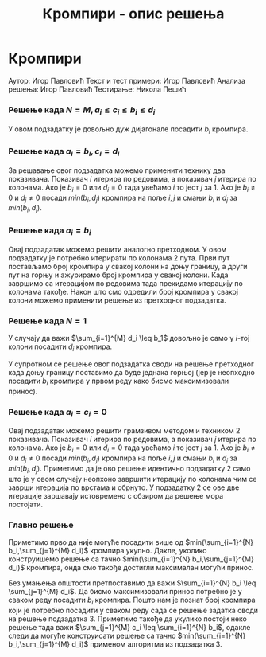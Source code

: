 ﻿---
title: Кромпири - опис решења
---

# Кромпири

Аутор: Игор Павловић
Текст и тест примери: Игор Павловић
Анализа решења: Игор Павловић
Тестирање: Никола Пешић

### Решење када $N=M, a_i \leq c_i \leq b_i \leq d_i$

У овом подзадатку је довољно дуж дијагонале посадити $b_i$ кромпира.

### Решење када $a_i = b_i, c_i = d_i$

За решавање овог подзадатка можемо применити технику два показивача. Показивач $i$ итерира по редовима, а показивач $j$ итерира по колонама.
Ако је $b_i=0$ или $d_i=0$ тада увећамо $i$ то јест $j$ за 1. Ако је $b_i \neq 0$ и $d_j \neq 0$ посади $min(b_i,d_j)$ кромпира на поље $i, j$ и смањи $b_i$ и $d_j$ за $min(b_i,d_j)$.

### Решење када $a_i = b_i$

Овај подзадатак можемо решити аналогно претходном. У овом подзадатку је потребно итерирати по колонама 2 пута. Први пут постављамо број кромпира у свакој колони на доњу границу, а други пут на горњу и ажурирамо број кромпира у свакој колони. Када завршимо са итерацијом по редовима тада прекидамо итерацију по колонама такође. Након што смо одредили број кромпира у свакој колони можемо применити решење из претходног подзадатка.

### Решење када $N = 1$

У случају да важи $\sum_{i=1}^{M} d_i \leq b_1$ довољно је само у $i$-тој колони посадити $d_i$ кромпира.

У супротном се решење овог подзадатка своди на решење претходног када доњу границу поставимо да буде једнака горњој (јер је неопходно посадити $b_i$ кромпира у првом реду како бисмо максимизовали принос).

### Решење када $a_i = c_i = 0$

Овај подзадатак можемо решити грамзивом методом и техником 2 показивача. Показивач $i$ итерира по редовима, а показивач $j$ итерира по колонама.
Ако је $b_i=0$ или $d_i=0$ тада увећамо $i$ то јест $j$ за 1. Ако је $b_i \neq 0$ и $d_j \neq 0$ посади $min(b_i,d_j)$ кромпира на поље $i, j$ и смањи $b_i$ и $d_j$ за $min(b_i,d_j)$. Приметимо да је ово решење идентично подзадатку 2 само што је у овом случају неопхоно завршити итерацију по колонама чим се заврши итерација по врстама и обрнуто. У подзадатку 2 се ове две итерације заршавају истовремено с обзиром да решење мора постојати.

### Главно решење

Приметимо прво да није могуће посадити више од $min(\sum_{i=1}^{N} b_i,\sum_{j=1}^{M} d_i)$ кромпира укупно. Дакле, уколико конструишемо решење са тачно $min(\sum_{i=1}^{N} b_i,\sum_{j=1}^{M} d_i)$ кромпира, онда смо такође достигли максималан могући принос.

Без умањења општости претпоставимо да важи $\sum_{i=1}^{N} b_i \leq \sum_{j=1}^{M} d_i$. Да бисмо максимизовали принос потребно је у сваком реду посадити $b_i$ кромпира. Пошто нам је познат број кромпира који је потребно посадити у сваком реду сада се решење задатка своди на решење подзадатка 3. Приметимо такође да укулико постоји неко решење тада важи $\sum_{j=1}^{M} c_i \leq \sum_{i=1}^{N} b_i$, одакле следи да могуће конструисати решење са тачно $min(\sum_{i=1}^{N} b_i,\sum_{j=1}^{M} d_i)$ применом алгоритма из подзадатка 3.


